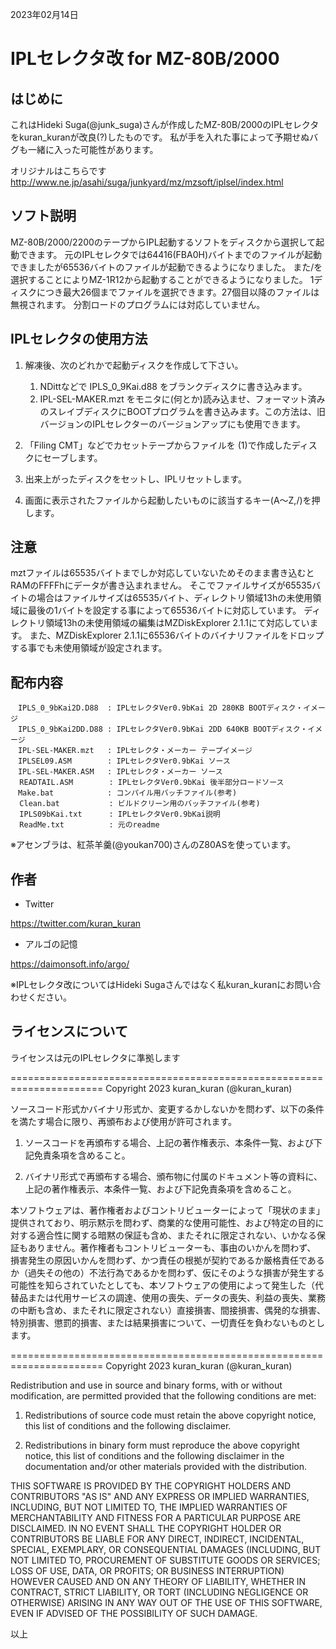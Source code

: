 2023年02月14日

# IPLセレクタ改 for MZ-80B/2000

## はじめに
これはHideki Suga(@junk_suga)さんが作成したMZ-80B/2000のIPLセレクタをkuran_kuranが改良(?)したものです。
私が手を入れた事によって予期せぬバグも一緒に入った可能性があります。

オリジナルはこちらです
http://www.ne.jp/asahi/suga/junkyard/mz/mzsoft/iplsel/index.html

## ソフト説明
 MZ-80B/2000/2200のテープからIPL起動するソフトをディスクから選択して起動できます。
元のIPLセレクタでは64416(FBA0H)バイトまでのファイルが起動できましたが65536バイトのファイルが起動できるようになりました。
また/を選択することによりMZ-1R12から起動することができるようになりました。
1ディスクにつき最大26個までファイルを選択できます。27個目以降のファイルは無視されます。
分割ロードのプログラムには対応していません。

## IPLセレクタの使用方法
1. 解凍後、次のどれかで起動ディスクを作成して下さい。
	1. NDittなどで IPLS_0_9Kai.d88 をブランクディスクに書き込みます。
	1. IPL-SEL-MAKER.mzt をモニタに(何とか)読み込ませ、フォーマット済みのスレイブディスクにBOOTプログラムを書き込みます。この方法は、旧バージョンのIPLセレクターのバージョンアップにも使用できます。

1. 「Filing CMT」などでカセットテープからファイルを (1)で作成したディスクにセーブします。

1. 出来上がったディスクをセットし、IPLリセットします。

1. 画面に表示されたファイルから起動したいものに該当するキー(A～Z,/)を押します。

## 注意
mztファイルは65535バイトまでしか対応していないためそのまま書き込むとRAMのFFFFhにデータが書き込まれません。
そこでファイルサイズが65535バイトの場合はファイルサイズは65535バイト、ディレクトリ領域13hの未使用領域に最後の1バイトを設定する事によって65536バイトに対応しています。
ディレクトリ領域13hの未使用領域の編集はMZDiskExplorer 2.1.1にて対応しています。
また、MZDiskExplorer 2.1.1に65536バイトのバイナリファイルをドロップする事でも未使用領域が設定されます。

## 配布内容
```
　IPLS_0_9bKai2D.D88  : IPLセレクタVer0.9bKai 2D 280KB BOOTディスク・イメージ
　IPLS_0_9bKai2DD.D88 : IPLセレクタVer0.9bKai 2DD 640KB BOOTディスク・イメージ
　IPL-SEL-MAKER.mzt   : IPLセレクタ・メーカー テープイメージ
　IPLSEL09.ASM        : IPLセレクタVer0.9bKai ソース
　IPL-SEL-MAKER.ASM   : IPLセレクタ・メーカー ソース
  READTAIL.ASM        : IPLセレクタVer0.9bKai 後半部分ロードソース
　Make.bat            : コンパイル用バッチファイル(参考)
  Clean.bat           : ビルドクリーン用のバッチファイル(参考)
  IPLS09bKai.txt      : IPLセレクタVer0.9bKai説明
  ReadMe.txt          : 元のreadme
```
※アセンブラは、紅茶羊羹(@youkan700)さんのZ80ASを使っています。

## 作者
- Twitter

https://twitter.com/kuran_kuran

- アルゴの記憶

https://daimonsoft.info/argo/

※IPLセレクタ改についてはHideki Sugaさんではなく私kuran_kuranにお問い合わせください。

## ライセンスについて
ライセンスは元のIPLセレクタに準拠します

======================================================================
Copyright 2023 kuran_kuran (@kuran_kuran)

ソースコード形式かバイナリ形式か、変更するかしないかを問わず、以下の条件を満たす場合に限り、再頒布および使用が許可されます。

1. ソースコードを再頒布する場合、上記の著作権表示、本条件一覧、および下記免責条項を含めること。

2. バイナリ形式で再頒布する場合、頒布物に付属のドキュメント等の資料に、上記の著作権表示、本条件一覧、および下記免責条項を含めること。

本ソフトウェアは、著作権者およびコントリビューターによって「現状のまま」提供されており、明示黙示を問わず、商業的な使用可能性、および特定の目的に対する適合性に関する暗黙の保証も含め、またそれに限定されない、いかなる保証もありません。著作権者もコントリビューターも、事由のいかんを問わず、 損害発生の原因いかんを問わず、かつ責任の根拠が契約であるか厳格責任であるか（過失その他の）不法行為であるかを問わず、仮にそのような損害が発生する可能性を知らされていたとしても、本ソフトウェアの使用によって発生した（代替品または代用サービスの調達、使用の喪失、データの喪失、利益の喪失、業務の中断も含め、またそれに限定されない）直接損害、間接損害、偶発的な損害、特別損害、懲罰的損害、または結果損害について、一切責任を負わないものとします。


======================================================================
Copyright 2023 kuran_kuran (@kuran_kuran)


Redistribution and use in source and binary forms, with or without modification, are permitted provided that the following conditions are met:

1. Redistributions of source code must retain the above copyright notice, this list of conditions and the following disclaimer.

2. Redistributions in binary form must reproduce the above copyright notice, this list of conditions and the following disclaimer in the documentation and/or other materials provided with the distribution.

THIS SOFTWARE IS PROVIDED BY THE COPYRIGHT HOLDERS AND CONTRIBUTORS "AS IS" AND ANY EXPRESS OR IMPLIED WARRANTIES, INCLUDING, BUT NOT LIMITED TO, THE IMPLIED WARRANTIES OF MERCHANTABILITY AND FITNESS FOR A PARTICULAR PURPOSE ARE DISCLAIMED. IN NO EVENT SHALL THE COPYRIGHT HOLDER OR CONTRIBUTORS BE LIABLE FOR ANY DIRECT, INDIRECT, INCIDENTAL, SPECIAL, EXEMPLARY, OR CONSEQUENTIAL DAMAGES (INCLUDING, BUT NOT LIMITED TO, PROCUREMENT OF SUBSTITUTE GOODS OR SERVICES; LOSS OF USE, DATA, OR PROFITS; OR BUSINESS INTERRUPTION) HOWEVER CAUSED AND ON ANY THEORY OF LIABILITY, WHETHER IN CONTRACT, STRICT LIABILITY, OR TORT (INCLUDING NEGLIGENCE OR OTHERWISE) ARISING IN ANY WAY OUT OF THE USE OF THIS SOFTWARE, EVEN IF ADVISED OF THE POSSIBILITY OF SUCH DAMAGE.


以上
